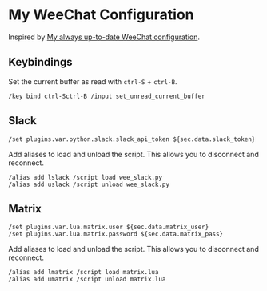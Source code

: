 # My WeeChat Configuration

Inspired by [My always up-to-date WeeChat
configuration](https://gist.github.com/pascalpoitras/8406501).

## Keybindings

Set the current buffer as read with `ctrl-S` + `ctrl-B`.

    /key bind ctrl-Sctrl-B /input set_unread_current_buffer

## Slack

    /set plugins.var.python.slack.slack_api_token ${sec.data.slack_token}

Add aliases to load and unload the script.  This allows you to disconnect and
reconnect.

    /alias add lslack /script load wee_slack.py
    /alias add uslack /script unload wee_slack.py

## Matrix

    /set plugins.var.lua.matrix.user ${sec.data.matrix_user}
    /set plugins.var.lua.matrix.password ${sec.data.matrix_pass}

Add aliases to load and unload the script.  This allows you to disconnect and
reconnect.

    /alias add lmatrix /script load matrix.lua
    /alias add umatrix /script unload matrix.lua

